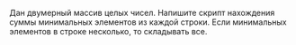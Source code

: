 Дан двумерный массив целых чисел. Напишите скрипт нахождения суммы минимальных элементов из каждой строки. Если минимальных элементов в строке несколько, то складывать все.
